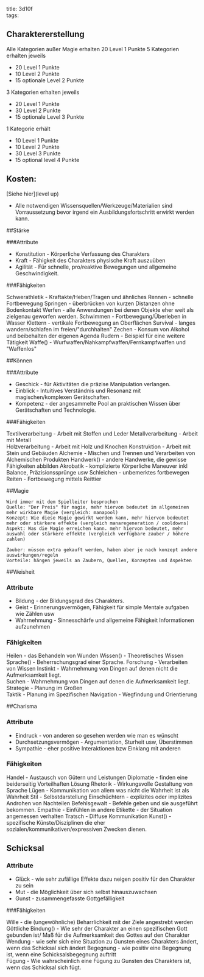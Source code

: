 title: 3d10f  
tags:   
## Charaktererstellung
Alle Kategorien außer Magie erhalten 20 Level 1 Punkte
5 Kategorien erhalten jeweils   
  

* 20 Level 1 Punkte
* 10 Level 2 Punkte
* 15 optionale Level 2 Punkte

3 Kategorien erhalten jeweils  

* 20 Level 1 Punkte  
* 30 Level 2 Punkte   
* 15 optionale Level 3 Punkte  
  
  
1 Kategorie erhält  

* 10 Level 1 Punkte  
* 10 Level 2 Punkte   
* 30 Level 3 Punkte
* 15 optional level 4 Punkte


## Kosten: 

[Siehe hier](level up)


* Alle notwendigen Wissensquellen/Werkzeuge/Materialien sind Vorraussetzung bevor irgend ein Ausbildungsfortschritt erwirkt werden kann.  

##Stärke
  
###Attribute 

* Konstitution - Körperliche Verfassung des Charakters
* Kraft - Fähigkeit des Charakters physische Kraft auszuüben
* Agilität - Für schnelle, pro/reaktive Bewegungen und allgemeine Geschwindigkeit.

###Fähigkeiten

Schwerathletik - Kraftakte/Heben/Tragen und ähnliches
Rennen - schnelle Fortbewegung
Springen - überbrücken von kurzen Distanzen ohne Bodenkontakt
Werfen - alle Anwendungen bei denen Objekte eher weit als zielgenau geworfen werden.
Schwimmen - Fortbewegung/Überleben in Wasser
Klettern - vertikale Fortbewegung an Oberflächen
Survival - langes wandern/schlafen im freien/"durchhalten"
Zechen - Konsum von Alkohol und beibehalten der eigenen Agenda
Rudern - Beispiel für eine weitere Tätigkeit
Waffe() - Wurfwaffen/Nahkampfwaffen/Fernkampfwaffen und "Waffenlos"



##Können

###Attribute

* Geschick - für Aktivitäten die präzise Manipulation verlangen.
* Einblick - Intuitives Verständnis und Resonanz mit magischen/komplexen Gerätschaften.
* Kompetenz - der angesammelte Pool an praktischen Wissen über Gerätschaften und Technologie.

###Fähigkeiten

Textilverarbeitung - Arbeit mit Stoffen und Leder 
Metallverarbeitung - Arbeit mit Metall  
Holzverarbeitung - Arbeit mit Holz und Knochen 
Konstruktion - Arbeit mit Stein und Gebäuden 
Alchemie - Mischen und Trennen und Verarbeiten von Alchemischen Produkten 
Handwerk() - andere Handwerke, die gewisse Fähigkeiten abbilden 
Akrobatik - komplizierte Körperliche Maneuver inkl Balance, Präzisionssprünge usw 
Schleichen - unbemerktes fortbewegen 
Reiten - Fortbewegung mittels Reittier


##Magie

	Wird immer mit dem Spielleiter besprochen
	Quelle: "Der Preis" für magie, mehr hiervon bedeutet im allgemeinen mehr wirkbare Magie (vergleich: manapool)
	Konzept: Wie diese Magie gewirkt werden kann, mehr hiervon bedeutet mehr oder stärkere effekte (vergleich manaregeneration / cooldowns)
	Aspekt: Was die Magie erreichen kann. mehr hiervon bedeutet, mehr auswahl oder stärkere effekte (vergleich verfügbare zauber / höhere zahlen)

	Zauber: müssen extra gekauft werden, haben aber je nach konzept andere auswirkungen/regeln
	Vorteile: hängen jeweils an Zaubern, Quellen, Konzepten und Aspekten

##Weisheit

### Attribute

* Bildung - der Bildungsgrad des Charakters.  
* Geist - Erinnerungsvermögen, Fähigkeit für simple Mentale aufgaben wie Zählen usw  
* Wahrnehmung - Sinnesschärfe und allgemeine Fähigkeit Informationen aufzunehmen  

### Fähigkeiten
Heilen - das Behandeln von Wunden 
Wissen() - Theoretisches Wissen 
Sprache() - Beherrschungsgrad einer Sprache.
Forschung - Verarbeiten von Wissen 
Instinkt - Wahrnehmung von Dingen auf denen nicht die Aufmerksamkeit liegt.  
Suchen - Wahrnehmung von Dingen auf denen die Aufmerksamkeit liegt.  
Strategie - Planung im Großen  
Taktik - Planung im Spezifischen 
Navigation - Wegfindung und Orientierung

        

##Charisma

### Attribute

* Eindruck - von anderen so gesehen werden wie man es wünscht 
* Durchsetzungsvermögen - Argumentation, Sturheit usw, Überstimmen
* Sympathie - eher positive Interaktionen bzw Einklang mit anderen 

### Fähigkeiten

Handel - Austausch von Gütern und Leistungen 
Diplomatie - finden eine beiderseitig Vorteilhaften Lösung 
Rhetorik - Wirkungsvolle Gestaltung von Sprache 
Lügen - Kommunikation von allem was nicht die Wahrheit ist als Wahrheit
Stil - Selbstdarstellung
Einschüchtern - explizites oder implizites Androhen von Nachteilen
Befehlsgewalt - Befehle geben und sie ausgeführt bekommen.
Empathie - Einfühlen in andere
Etikette - der Situation angemessen verhalten
Tratsch - Diffuse Kommunikation
Kunst() - spezifische Künste/Disziplinen die eher sozialen/kommunikativen/expressiven Zwecken dienen.


## Schicksal

### Attribute

* Glück - wie sehr zufällige Effekte dazu neigen positiv für den Charakter zu sein
* Mut - die Möglichkeit über sich selbst hinauszuwachsen  
* Gunst - zusammengefasste Gottgefälligkeit    

###Fähigkeiten
	
Wille - die (ungewöhnliche) Beharrlichkeit mit der Ziele angestrebt werden 
Göttliche Bindung() - Wie sehr der Charakter an einen spezifischen Gott gebunden ist/ Maß für die Aufmerksamkeit des Gottes auf den Charakter  
Wendung - wie sehr sich eine Situation zu Gunsten eines Charakters ändert, wenn das Schicksal sich ändert
Begegnung - wie positiv eine Begegnung ist, wenn eine Schicksalsbegegnung auftritt   
Fügung - Wie wahrscheinlich eine Fügung zu Gunsten des Charakters ist, wenn das Schicksal sich fügt.  

	

